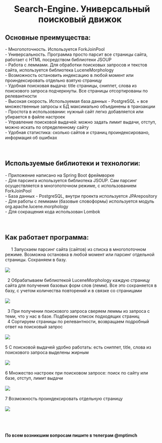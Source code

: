 <h1 align="center"> Search-Engine. Универсальный поисковый движок  


<h2> <b>Основные преимущества:</b> </h2>
- Многопоточность. Используется ForkJoinPool <br>
- Универсальность. Программа просто парсит все страницы сайта, работает с HTML посредством библиотеки JSOUP <br>
- Работа с леммами. Для обработки поисковых запросов и текстов сайта, используется библиотека LuceneMorphology <br>
- Возможность остановить индексацию в любой момент или проиндексировать отдельно взятую страницу <br>
- Удобная поисковая выдача: title страницы, сниппет, слова из поискового запроса подчеркнуты. Все страницы отсортированы по релевантности <br>
- Высокая скорость. Используемая база данных - PostgreSQL + все множественные запросы к БД максимально объединены в транзакции <br>
- Простота в использовании: нужный сайт легко добавляется или убирается в файле настроек <br>
- Управление поисковой выдачей: можно задать лимит выдачи, отступ, можно искать по определенному сайту <br>
- Удобная статистика: сколько сайтов и страниц проиндексировано, информация об ошибках <br>
<br>
<br>
<h2> <b>Используемые библиотеки и технологии:</b> </h2>
- Приложение написано на Spring Boot фреймворке<br>
- Для парсинга используется библиотека JSOUP. Сам парсинг осуществляется в многопоточном режиме, с использованием ForkJoinPool<br>
- База данных - PostgreSQL, внутри проекта используется JPArepository<br>
- Для работы с леммами (базовые словоформы) используется модуль org.apache.lucene.morphology<br>
- Для сокращения кода использован Lombok<br>
<br>
<br>
<h2>Как работает программа:</h2>
  
  1 Запускаем парсинг сайта (сайтов) из списка в многопоточном режиме. Возможна остановка в любой момент или парсинг отдельной страницы. Сохраняем в базу.
<br>
<br>
 <img src="https://github.com/mptimch/Search-Engine/assets/93775557/1c01d2a8-9f34-469b-867f-f4c8d167cdff">
<br>
<br>
  2 Обрабатываем библиотекой LuceneMorphology каждую страницу сайта для получения базовых форм слов (лемм). Все это сохраняется в базу, с учетом количества повторений и в связке со страницами
<br>
<br>
<img src="https://github.com/mptimch/Search-Engine/assets/93775557/c102299b-9ce4-4eb3-bde8-912d4b2f06d5">
<br>
<br>
  3 При получении поискового запроса сверяем леммы из запроса с теми, что у нас в базе. Подбираем список подходящих страниц
  <br>
  4 Сортируем страницы по релевантности, возвращаем подробный ответ на поисковый запрос
  <br>
  <br>
<img src="https://github.com/mptimch/Search-Engine/assets/93775557/f39224f3-4cb2-4105-a219-a12a1f630515">
  <br>
  <br>
5 С поисковой выдачей удобно работать: есть сниппет, title, слова из поискового запроса выделены жирным
  <br>
  <br>
<img src="https://github.com/mptimch/Search-Engine/assets/93775557/db2d87d5-1d59-40af-8feb-c3b9923b76bb">
  <br>
  <br>
6 Множество настроек при поисковом запросе: поиск по сайту или базе, отступ, лимит выдачи
  <br>
  <br>
<img src="https://github.com/mptimch/Search-Engine/assets/93775557/744399be-bcf2-4365-977d-1d8a7f362213">
  <br>
  <br>
7 Возможность проиндексировать отдельную страницу
  <br>
  <br>
<img src="https://github.com/mptimch/Search-Engine/assets/93775557/a495b645-6ad4-46cc-b825-32a30afadf02">
  <br>
  <br>
  <br>
    <br>
  <h4> По всем возникшим вопросам пишите в телеграм <b>@mptimch</b></h4>
